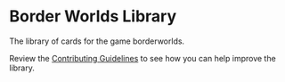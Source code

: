 Border Worlds Library
=====================

The library of cards for the game borderworlds.

Review the [Contributing Guidelines](CONTRIBUTING.md) to see how you can help 
improve the library.
